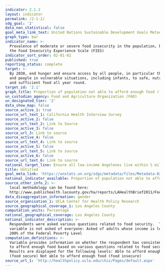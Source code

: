 ```yaml
---
indicator: 2.1.2
layout: indicator
permalink: /2-1-2/
sdg_goal: '2'
data_non_statistical: false
goal_meta_link_text: United Nations Sustainable Development Goals Metadata (PDF 426 KB)
graph_type: bar
indicator_name: >-
  Prevalence of moderate or severe food insecurity in the population, based on
  the Food Insecurity Experience Scale (FIES)
indicator_sort_order: 02-01-02
published: true
reporting_status: complete
target: >-
  By 2030, end hunger and ensure access by all people, in particular the poor
  and people in vulnerable situations, including infants, to safe, nutritious
  and sufficient food all year round.
target_id: '2.1'
graph_title: Proportion of population not able to afford enough food (food insecure)
un_custodian_agency: Food and Agriculture Organization (FAO)
un_designated_tier: '2'
data_show_map: false
source_active_1: true
source_url_text_1: California Health Interview Survey
source_active_2: false
source_url_text_2: Link to Source
source_active_3: false
source_url_3: Link to source
source_active_4: false
source_url_text_4: Link to source
source_active_5: false
source_url_text_5: Link to source
source_active_6: false
source_url_text_6: Link to source
national_target_line: Ensure all low-income Angelenos live within ½ mile of fresh food by 2035 - <a href="https://plan.lamayor.org/sites/default/files/pLAn_2019_final.pdf" target="_blank">L.A.'s Green New Deal Sustainable City pLAn</a>
title: Untitled
goal_meta_link: 'https://unstats.un.org/sdgs/metadata/files/Metadata-02-01-02.pdf'
national_indicator_available: Proportion of population not able to afford enough food (food insecure)
source_other_info_2: >-
  local methodology can be found here:
  http://www.publichealth.lacounty.gov/ha/reports/LAHealthBrief2011/FoodInsecurity/Food_Insecurity_2015Fs.pdf
data_disaggregation_information: gender
source_organisation_1: UCLA Center for Health Policy Research
source_geographical_coverage_1: Los Angeles County
computation_units: Percentage
national_geographical_coverage: Los Angeles County
national_indicator_description: >-
  Respondents were asked various questions related to food security.  This
  variable is not asked of everyone: Asked of adults whose income is less than
  200% of the Federal Poverty Level
computation_definitions: >-
  Variable provides information on whether the respondent has consistent ability
  to afford enough food based on various questions related to food security.
  Results are displayed for the following levels: Able to afford enough food
  (food secure) Not able to afford enough food (food insecure)
source_url_1: 'http://healthpolicy.ucla.edu/chis/Pages/default.aspx'
---
```

